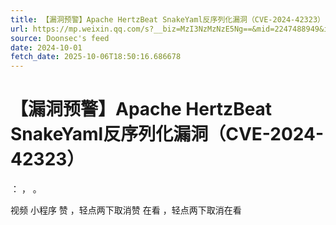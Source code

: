 ```yaml
---
title: 【漏洞预警】Apache HertzBeat SnakeYaml反序列化漏洞（CVE-2024-42323）
url: https://mp.weixin.qq.com/s?__biz=MzI3NzMzNzE5Ng==&mid=2247488949&idx=1&sn=5eec8829e9d5dbdc1b3b13f4c1a84fbe
source: Doonsec's feed
date: 2024-10-01
fetch_date: 2025-10-06T18:50:16.686678
---
```


# 【漏洞预警】Apache HertzBeat SnakeYaml反序列化漏洞（CVE-2024-42323）

：
，
。

视频
小程序
赞
，轻点两下取消赞
在看
，轻点两下取消在看